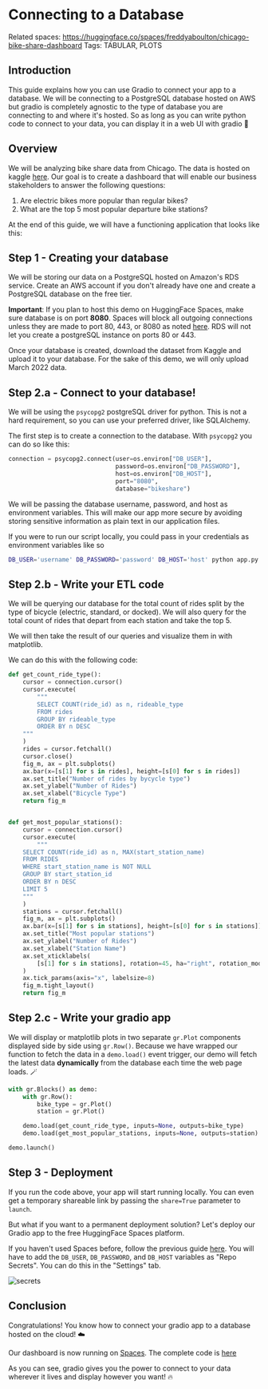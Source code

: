 # Connecting to a Database

Related spaces: https://huggingface.co/spaces/freddyaboulton/chicago-bike-share-dashboard
Tags: TABULAR, PLOTS 

## Introduction

This guide explains how you can use Gradio to connect your app to a database. We will be
connecting to a PostgreSQL database hosted on AWS but gradio is completely agnostic to the type of
database you are connecting to and where it's hosted. So as long as you can write python code to connect
to your data, you can display it in a web UI with gradio 💪

## Overview 
    
We will be analyzing bike share data from Chicago. The data is hosted on kaggle [here](https://www.kaggle.com/datasets/evangower/cyclistic-bike-share?select=202203-divvy-tripdata.csv).
Our goal is to create a dashboard that will enable our business stakeholders to answer the following questions:

1. Are electric bikes more popular than regular bikes?
2. What are the top 5 most popular departure bike stations?

At the end of this guide, we will have a functioning application that looks like this:

<gradio-app space="freddyaboulton/chicago-bike-share-dashboard"> </gradio-app>


## Step 1 - Creating your database

We will be storing our data on a PostgreSQL hosted on Amazon's RDS service. Create an AWS account if you don't already have one
and create a PostgreSQL database on the free tier. 

**Important**: If you plan to host this demo on HuggingFace Spaces, make sure database is on port **8080**. Spaces will
block all outgoing connections unless they are made to port 80, 443, or 8080 as noted [here](https://huggingface.co/docs/hub/spaces-overview#networking).
RDS will not let you create a postgreSQL instance on ports 80 or 443.

Once your database is created, download the dataset from Kaggle and upload it to your database.
For the sake of this demo, we will only upload March 2022 data.
 
## Step 2.a - Connect to your database! 

We will be using the `psycopg2` postgreSQL driver for python.
This is not a hard requirement, so you can use your preferred driver, like SQLAlchemy.

The first step is to create a connection to the database. With `psycopg2` you can do so like this:

```python
connection = psycopg2.connect(user=os.environ["DB_USER"],
                              password=os.environ["DB_PASSWORD"],
                              host=os.environ["DB_HOST"],
                              port="8080",
                              database="bikeshare")
```

We will be passing the database username, password, and host as environment variables.
This will make our app more secure by avoiding storing sensitive information as plain text in our application files.

If you were to run our script locally, you could pass in your credentials as environment variables like so

```bash
DB_USER='username' DB_PASSWORD='password' DB_HOST='host' python app.py
```

## Step 2.b - Write your ETL code
We will be querying our database for the total count of rides split by the type of bicycle (electric, standard, or docked).
We will also query for the total count of rides that depart from each station and take the top 5. 

We will then take the result of our queries and visualize them in with matplotlib.

We can do this with the following code:

```python
def get_count_ride_type():
    cursor = connection.cursor()
    cursor.execute(
        """
        SELECT COUNT(ride_id) as n, rideable_type
        FROM rides
        GROUP BY rideable_type
        ORDER BY n DESC
    """
    )
    rides = cursor.fetchall()
    cursor.close()
    fig_m, ax = plt.subplots()
    ax.bar(x=[s[1] for s in rides], height=[s[0] for s in rides])
    ax.set_title("Number of rides by bycycle type")
    ax.set_ylabel("Number of Rides")
    ax.set_xlabel("Bicycle Type")
    return fig_m


def get_most_popular_stations():
    cursor = connection.cursor()
    cursor.execute(
        """
    SELECT COUNT(ride_id) as n, MAX(start_station_name)
    FROM RIDES
    WHERE start_station_name is NOT NULL
    GROUP BY start_station_id
    ORDER BY n DESC
    LIMIT 5
    """
    )
    stations = cursor.fetchall()
    fig_m, ax = plt.subplots()
    ax.bar(x=[s[1] for s in stations], height=[s[0] for s in stations])
    ax.set_title("Most popular stations")
    ax.set_ylabel("Number of Rides")
    ax.set_xlabel("Station Name")
    ax.set_xticklabels(
        [s[1] for s in stations], rotation=45, ha="right", rotation_mode="anchor"
    )
    ax.tick_params(axis="x", labelsize=8)
    fig_m.tight_layout()
    return fig_m
```

## Step 2.c - Write your gradio app
We will display or matplotlib plots in two separate `gr.Plot` components displayed side by side using `gr.Row()`.
Because we have wrapped our function to fetch the data in a `demo.load()` event trigger,
our demo will fetch the latest data **dynamically** from the database each time the web page loads. 🪄

```python
with gr.Blocks() as demo:
    with gr.Row():
        bike_type = gr.Plot()
        station = gr.Plot()

    demo.load(get_count_ride_type, inputs=None, outputs=bike_type)
    demo.load(get_most_popular_stations, inputs=None, outputs=station)

demo.launch()
```

## Step 3 - Deployment
If you run the code above, your app will start running locally.
You can even get a temporary shareable link by passing the `share=True` parameter to `launch`.

But what if you want to a permanent deployment solution?
Let's deploy our Gradio app to the free HuggingFace Spaces platform.

If you haven't used Spaces before, follow the previous guide [here](/using_hugging_face_integrations).
You will have to add the `DB_USER`, `DB_PASSWORD`, and `DB_HOST` variables as "Repo Secrets". You can do this in the "Settings" tab.

![secrets](/assets/guides/secrets.png)

## Conclusion
Congratulations! You know how to connect your gradio app to a database hosted on the cloud! ☁️

Our dashboard is now running on [Spaces](https://huggingface.co/spaces/freddyaboulton/chicago-bike-share-dashboard).
The complete code is [here](https://huggingface.co/spaces/freddyaboulton/chicago-bike-share-dashboard/blob/main/app.py)
 
As you can see, gradio gives you the power to connect to your data wherever it lives and display however you want! 🔥